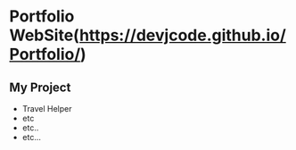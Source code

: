 # Portfolio WebSite(https://devjcode.github.io/Portfolio/)

## My Project
- Travel Helper
- etc
- etc..
- etc...

